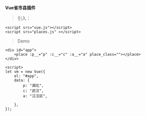 **Vue省市县插件**


> 引入：

    <script src="vue.js"></script>
    <script src="places.js" ></script>
    

> Demo

    <div id="app">
        <place :p__="p" :c__="c" :a__="a" place_class=""></place>
    </div>

    <script>
    let vm = new Vue({
        el: "#app",
        data: {
            p: "湖北",
            c: "武汉",
            a: "江汉区",
      
        },
    });


</script>
